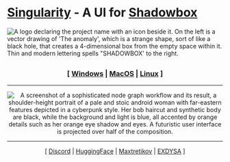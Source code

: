 

# [Singularity](#singularity) - A UI for [Shadowbox](https://github.com/darkshapes/sdbx/wiki/)

![A logo declaring the project name with an icon beside it. On the left is a vector drawing of 'The anomaly', which is a strange shape, sort of like a black hole, that creates a 4-dimensional box from the empty space within it. Thin and modern lettering spells "SHADOWBOX' to the right.](https://github.com/user-attachments/assets/7ca16a7b-0826-4e1d-b6ac-e00c443d4777)

##

<div align="center"> 
  
 ### [ [Windows](https://github.com/darkshapes/sdbx/wiki/Manual-Installation-%E2%80%90-Windows) | [MacOS](https://github.com/darkshapes/sdbx/wiki/Manual-Installation-%E2%80%90-MacOS) | [Linux](https://github.com/darkshapes/sdbx/wiki/Manual-Installation-%E2%80%90-Linux) ]

<hr>

![A screenshot of a sophisticated node graph workflow and its result, a shoulder-height portrait of a pale and stoic android woman with far-eastern features depicted in a cyberpunk style. Her bob haircut and synthetic body are black, while the background and light is blue, all accented by orange details such as her orange eye shadow and eyes. A futuristic user interface is projected over half of the composition. ](https://github.com/user-attachments/assets/6e79bd1d-7dfa-4931-bcb9-4386b6d0128c)
<hr>

[ [Discord](https://discord.gg/RYaJw9mPPe) | [HuggingFace](https://huggingface.co/darkshapes) | [Maxtretikov](https://github.com/Maxtretikov/) | [EXDYSA](https://github.com/exdysa/) ]

##
</div>
